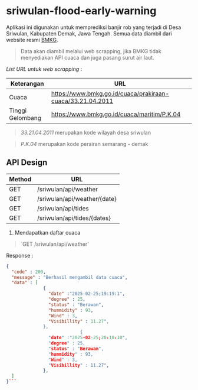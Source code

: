 # sriwulan-flood-early-warning
Aplikasi ini digunakan untuk memprediksi banjir rob yang terjadi di Desa Sriwulan, Kabupaten Demak, Jawa Tengah. Semua data diambil dari website resmi [BMKG](https://www.bmkg.go.id/).

> Data akan diambil melalui web scrapping, jika BMKG tidak menyediakan API cuaca dan juga pasang surut air laut.

*List URL untuk web scrapping* :

| Keterangan | URL |
| ----------- | ----------- |
|Cuaca|https://www.bmkg.go.id/cuaca/prakiraan-cuaca/33.21.04.2011|
|Tinggi Gelombang|https://www.bmkg.go.id/cuaca/maritim/P.K.04|

> *33.21.04.2011* merupakan kode wilayah desa sriwulan

> *P.K.04* merupakan kode perairan semarang - demak

## API Design
| Method | URL |
| ----------- | ----------- |
| GET | /sriwulan/api/weather |
| GET | /sriwulan/api/weather/{date} |
| GET | /sriwulan/api/tides |
| GET | /sriwulan/api/tides/{dates} |

1. Mendapatkan daftar cuaca
> `GET /sriwulan/api/weather'

Response : 

```json
{
  "code" : 200,
  "message" : "Berhasil mengambil data cuaca",
  "data" : [
              {
                "date" :"2025-02-25;19:19:1",
                "degree" : 25,
                "status" : "Berawan",
                "hummidity" : 93,
                "Wind" : 3,
                "Visibillity" : 11.27",
              },
                            {
                "date" :"2025-02-25;20:10:10",
                "degree" : 25,
                "status" : "Berawan",
                "hummidity" : 93,
                "Wind" : 3,
                "Visibillity" : 11.27",
              },
  ]
}```
 
